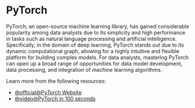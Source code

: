 # PyTorch 

PyTorch, an open-source machine learning library, has gained considerable popularity among data analysts due to its simplicity and high performance in tasks such as natural language processing and artificial intelligence. Specifically, in the domain of deep learning, PyTorch stands out due to its dynamic computational graph, allowing for a highly intuitive and flexible platform for building complex models. For data analysts, mastering PyTorch can open up a broad range of opportunities for data model development, data processing, and integration of machine learning algorithms.

Learn more from the following resources:

- [@official@PyTorch Website](https://pytorch.org/)
- [@video@PyTorch in 100 seconds](https://www.youtube.com/watch?v=ORMx45xqWkA)